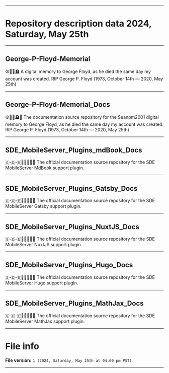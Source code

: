 
***

# Repository description data 2024, Saturday, May 25th

---

## George-P-Floyd-Memorial

☮️✊🏿️🪦️ A digital memory to George Floyd, as he died the same day my account was created. RIP George P. Floyd (1973, October 14th — 2020, May 25th)

---

## George-P-Floyd-Memorial_Docs

☮️✊🏿️🪦️📖️ The documentation source repository for the Seanpm2001 digital memory to George Floyd, as he died the same day my account was created. RIP George P. Floyd (1973, October 14th — 2020, May 25th)

---

## SDE_MobileServer_Plugins_mdBook_Docs

🇸-🇩-🇪📱️🌐️💾️🔌️📖️ The official documentation source repository for the SDE MobileServer MdBook support plugin. 

---

## SDE_MobileServer_Plugins_Gatsby_Docs

🇸-🇩-🇪📱️🌐️💾️🔌️📖️ The official documentation source repository for the SDE MobileServer Gatsby support plugin.
 
---

## SDE_MobileServer_Plugins_NuxtJS_Docs

🇸-🇩-🇪📱️🌐️💾️🔌️📖️ The official documentation source repository for the SDE MobileServer NuxtJS support plugin. 

---

## SDE_MobileServer_Plugins_Hugo_Docs

🇸-🇩-🇪📱️🌐️💾️🔌️📖️ The official documentation source repository for the SDE MobileServer Hugo support plugin. 

---

## SDE_MobileServer_Plugins_MathJax_Docs

🇸-🇩-🇪📱️🌐️💾️🔌️📖️ The official documentation source repository for the SDE MobileServer MathJax support plugin. 

***

# File info

**File version:** `1 (2024, Saturday, May 25th at 04:09 pm PST)`

***

